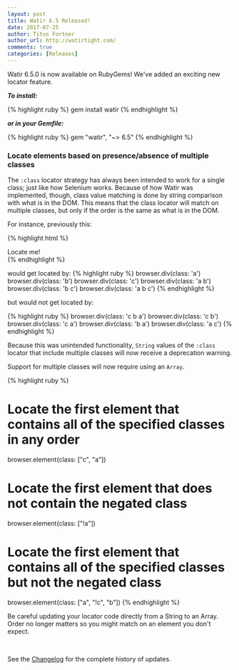 ```yaml
---
layout: post
title: Watir 6.5 Released!
date: 2017-07-25
author: Titus Fortner
author_url: http://watirtight.com/
comments: true
categories: [Releases]
---
```


Watir 6.5.0 is now available on RubyGems! We've added an exciting new locator feature.
<!--more-->

***To install:***

{% highlight ruby %}
gem install watir
{% endhighlight %}

***or in your Gemfile:*** 

{% highlight ruby %}
gem "watir", "~> 6.5"
{% endhighlight %}
<br/>

### Locate elements based on presence/absence of multiple classes

The `:class` locator strategy has always been intended to work for a single class;
just like how Selenium works. Because of how Watir was implemented, though, 
class value matching is done by string comparison with what is in the DOM.
This means that the class locator will match on multiple classes, but only if the 
order is the same as what is in the DOM.

For instance, previously this:

{% highlight html %}
    <div class="a b c">Locate me!</div>
{% endhighlight %}

would get located by:
{% highlight ruby %}
browser.div(class: 'a')
browser.div(class: 'b')
browser.div(class: 'c')
browser.div(class: 'a b')
browser.div(class: 'b c')
browser.div(class: 'a b c')
{% endhighlight %}

but would not get located by:

{% highlight ruby %}
browser.div(class: 'c b a')
browser.div(class: 'c b')
browser.div(class: 'c a')
browser.div(class: 'b a')
browser.div(class: 'a c')
{% endhighlight %}

Because this was unintended functionality, `String` values of the `:class`
locator that include multiple classes will now receive a deprecation warning.

Support for multiple classes will now require using an `Array`.

{% highlight ruby %}
# Locate the first element that contains all of the specified classes in any order
browser.element(class: ["c", "a"])

# Locate the first element that does not contain the negated class
browser.element(class: ["!a"])

# Locate the first element that contains all of the specified classes but not the negated class
browser.element(class: ["a", "!c", "b"])
{% endhighlight %}

Be careful updating your locator code directly from a String to an Array. Order no longer
matters so you might match on an element you don't expect.

<br />

See the [Changelog](https://github.com/watir/watir/blob/master/CHANGES.md) 
for the complete history of updates.

